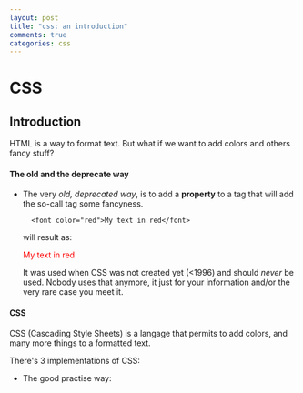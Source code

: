 ```yaml
---
layout: post
title: "css: an introduction"
comments: true
categories: css
---
```


CSS
====

Introduction
----

HTML is a way to format text.
But what if we want to add colors and others fancy stuff?


#### The old and the deprecate way

  + The very _old, deprecated way_, is to add a __property__ to a tag 
    that will add the so-call tag some fancyness.

    ```
      <font color="red">My text in red</font>
    ```

    will result as:

    <p><font color="red">My text in red</font></p>

    It was used when CSS was not created yet (<1996) and should _never_ be used.
    Nobody uses that anymore, it just for your information and/or the very rare case
    you meet it.

#### CSS

CSS (Cascading Style Sheets) is a langage that permits to add colors, and many more
things to a formatted text.

There's 3 implementations of CSS:

  + The good practise way:

  



